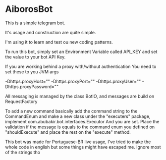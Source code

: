 # AiborosBot
This is a simple telegram bot.

It's usage and construction are quite simple.

I'm using it to learn and test ou new coding patterns.

To run this bot, simply set an Environment Variable called API_KEY and set
the value to your bot API Key.

If you are working behind a proxy with/without authentication
You need to set these to you JVM args

-Dhttps.proxyHost="" -Dhttps.proxyPort="" -Dhttps.proxyUser="" -Dhttps.proxyPassword=""


All messaging is managed by the class BotIO, and messages are build on RequestFactory

To add a new command basically add the command string to the CommandEnum and
make a new class under the "executers" package, implement com.abubakir.bot.interfaces.Executor
And you are set. Place the validation if the message is equals to the command enum you defined
on "shouldExecute" and place the rest on the "execute" method.

This bot was made for Portuguese-BR live usage, I've tried to make the whole code
in english but some things might have escaped me. Ignore most of the strings tho

